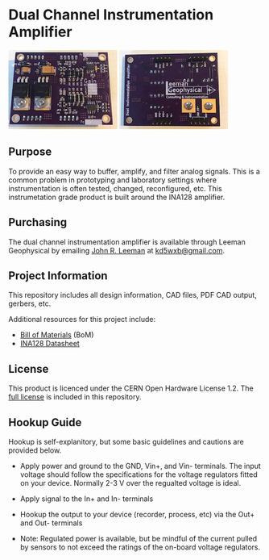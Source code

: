 # Dual Channel Instrumentation Amplifier

![](Pictures/front.jpg)
![](Pictures/back.jpg)

## Purpose

To provide an easy way to buffer, amplify, and filter analog signals. This is a
common problem in prototyping and laboratory settings where instrumentation is
often tested, changed, reconfigured, etc. This instrumetation grade product is
built around the INA128 amplifier.

## Purchasing

The dual channel instrumentation amplifier is available through Leeman
Geophysical by emailing [John R. Leeman](http://www.johnrleeman.com) at
<kd5wxb@gmail.com>.

## Project Information

This repository includes all design information, CAD files, PDF CAD output,
gerbers, etc.

Additional resources for this project include:

- [Bill of Materials](BoM.md) (BoM)
- [INA128 Datasheet](PDFs/ina128.pdf)

## License

This product is licenced under the CERN Open Hardware License 1.2. The [full
license](cern_ohl_v_1_2.txt) is included in this repository.

## Hookup Guide

Hookup is self-explanitory, but some basic guidelines and cautions
are provided below.

- Apply power and ground to the GND, Vin+, and Vin- terminals. The input voltage
should follow the specifications for the voltage regulators fitted on your
device. Normally 2-3 V over the regualted voltage is ideal.

- Apply signal to the In+ and In- terminals

- Hookup the output to your device (recorder, process, etc) via the Out+ and
Out- terminals

- Note: Regulated power is available, but be mindful of the current pulled by
sensors to not exceed the ratings of the on-board voltage regulators.  

